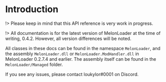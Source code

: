 # Introduction

!> Please keep in mind that this API reference is very work in progress.

!> All documentation is for the latest version of MelonLoader at the time of writing, 0.4.2. However, all version differences will be noted.

All classes in these docs can be found in the namespace `MelonLoader`, and the assembly `MelonLoader.dll` or `MelonLoader.ModHandler.dll` in MelonLoader 0.2.7.4 and earlier. The assembly itself can be found in the `MelonLoader/Managed` folder.

If you see any issues, please contact loukylor#0001 on Discord.
